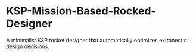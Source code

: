 # KSP-Mission-Based-Rocked-Designer
A minimalist KSP rocket designer that automatically optimizes extraneous design decisions.
